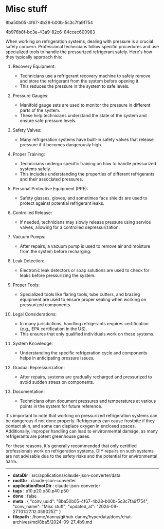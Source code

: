 # Misc stuff

8ba50b05-4f67-4b28-b00b-5c3c7fa9f754

4b976b8f-bc3e-43a9-82c6-84ccec600983

 When working on refrigeration systems, dealing with pressure is a crucial safety concern. Professional technicians follow specific procedures and use specialized tools to handle the pressurized refrigerant safely. Here's how they typically approach this:

1. Recovery Equipment:
   - Technicians use a refrigerant recovery machine to safely remove and store the refrigerant from the system before opening it.
   - This reduces the pressure in the system to safe levels.

2. Pressure Gauges:
   - Manifold gauge sets are used to monitor the pressure in different parts of the system.
   - These help technicians understand the state of the system and ensure safe pressure levels.

3. Safety Valves:
   - Many refrigeration systems have built-in safety valves that release pressure if it becomes dangerously high.

4. Proper Training:
   - Technicians undergo specific training on how to handle pressurized systems safely.
   - This includes understanding the properties of different refrigerants and their associated pressures.

5. Personal Protective Equipment (PPE):
   - Safety glasses, gloves, and sometimes face shields are used to protect against potential refrigerant leaks.

6. Controlled Release:
   - If needed, technicians may slowly release pressure using service valves, allowing for a controlled depressurization.

7. Vacuum Pumps:
   - After repairs, a vacuum pump is used to remove air and moisture from the system before recharging.

8. Leak Detection:
   - Electronic leak detectors or soap solutions are used to check for leaks before pressurizing the system.

9. Proper Tools:
   - Specialized tools like flaring tools, tube cutters, and brazing equipment are used to ensure proper sealing when working on pressurized components.

10. Legal Considerations:
    - In many jurisdictions, handling refrigerants requires certification (e.g., EPA certification in the US).
    - This ensures that only qualified individuals work on these systems.

11. System Knowledge:
    - Understanding the specific refrigeration cycle and components helps in anticipating pressure issues.

12. Gradual Repressurization:
    - After repairs, systems are gradually recharged and pressurized to avoid sudden stress on components.

13. Documentation:
    - Technicians often document pressures and temperatures at various points in the system for future reference.

It's important to note that working on pressurized refrigeration systems can be dangerous if not done properly. Refrigerants can cause frostbite if they contact skin, and some can displace oxygen in enclosed spaces. Additionally, improper handling can lead to environmental damage, as many refrigerants are potent greenhouse gases.

For these reasons, it's generally recommended that only certified professionals work on refrigeration systems. DIY repairs on such systems are not advisable due to the safety risks and the potential for environmental harm.

---

* **dataDir** : src/applications/claude-json-converter/data
* **rootDir** : claude-json-converter
* **applicationRootDir** : claude-json-converter
* **tags** : p10.p20.p30.p40.p50
* **done** : false
* **meta** : {
  "conv_uuid": "8ba50b05-4f67-4b28-b00b-5c3c7fa9f754",
  "conv_name": "Misc stuff",
  "updated_at": "2024-09-27T01:27:12.059025Z"
}
* **filepath** : /home/danny/github-danny/hyperdata/docs/chat-archives/md/8ba5/2024-09-27_4b9.md